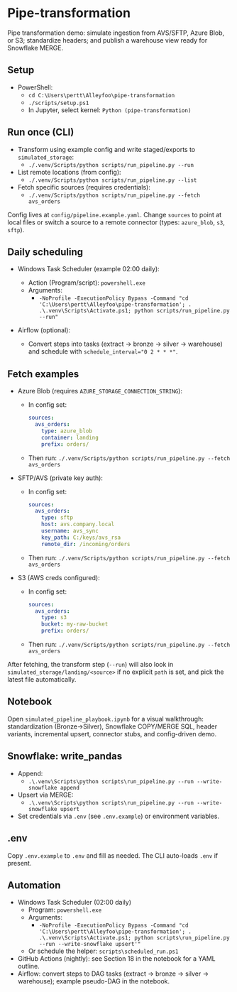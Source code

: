 ﻿# Pipe-transformation

Pipe transformation demo: simulate ingestion from AVS/SFTP, Azure Blob, or S3; standardize headers; and publish a warehouse view ready for Snowflake MERGE.

## Setup

- PowerShell:
  - `cd C:\Users\pertt\Alleyfoo\pipe-transformation`
  - `./scripts/setup.ps1`
  - In Jupyter, select kernel: `Python (pipe-transformation)`

## Run once (CLI)

- Transform using example config and write staged/exports to `simulated_storage`:
  - `./.venv/Scripts/python scripts/run_pipeline.py --run`
- List remote locations (from config):
  - `./.venv/Scripts/python scripts/run_pipeline.py --list`
- Fetch specific sources (requires credentials):
  - `./.venv/Scripts/python scripts/run_pipeline.py --fetch avs_orders`

Config lives at `config/pipeline.example.yaml`. Change `sources` to point at local files or switch a source to a remote connector (types: `azure_blob`, `s3`, `sftp`).

## Daily scheduling

- Windows Task Scheduler (example 02:00 daily):
  - Action (Program/script): `powershell.exe`
  - Arguments:
    - `-NoProfile -ExecutionPolicy Bypass -Command "cd 'C:\Users\pertt\Alleyfoo\pipe-transformation'; . .\.venv\Scripts\Activate.ps1; python scripts/run_pipeline.py --run"`

- Airflow (optional):
  - Convert steps into tasks (extract -> bronze -> silver -> warehouse) and schedule with `schedule_interval="0 2 * * *"`.

## Fetch examples

- Azure Blob (requires `AZURE_STORAGE_CONNECTION_STRING`):
  - In config set:
    ```yaml
    sources:
      avs_orders:
        type: azure_blob
        container: landing
        prefix: orders/
    ```
  - Then run: `./.venv/Scripts/python scripts/run_pipeline.py --fetch avs_orders`

- SFTP/AVS (private key auth):
  - In config set:
    ```yaml
    sources:
      avs_orders:
        type: sftp
        host: avs.company.local
        username: avs_sync
        key_path: C:/keys/avs_rsa
        remote_dir: /incoming/orders
    ```
  - Then run: `./.venv/Scripts/python scripts/run_pipeline.py --fetch avs_orders`

- S3 (AWS creds configured):
  - In config set:
    ```yaml
    sources:
      avs_orders:
        type: s3
        bucket: my-raw-bucket
        prefix: orders/
    ```
  - Then run: `./.venv/Scripts/python scripts/run_pipeline.py --fetch avs_orders`

After fetching, the transform step (`--run`) will also look in `simulated_storage/landing/<source>` if no explicit `path` is set, and pick the latest file automatically.

## Notebook

Open `simulated_pipeline_playbook.ipynb` for a visual walkthrough: standardization (Bronze→Silver), Snowflake COPY/MERGE SQL, header variants, incremental upsert, connector stubs, and config-driven demo.

## Snowflake: write_pandas

- Append:
  - `.\.venv\Scripts\python scripts\run_pipeline.py --run --write-snowflake append`
- Upsert via MERGE:
  - `.\.venv\Scripts\python scripts\run_pipeline.py --run --write-snowflake upsert`
- Set credentials via `.env` (see `.env.example`) or environment variables.

## .env

Copy `.env.example` to `.env` and fill as needed. The CLI auto-loads `.env` if present.

## Automation

- Windows Task Scheduler (02:00 daily)
  - Program: `powershell.exe`
  - Arguments:
    - `-NoProfile -ExecutionPolicy Bypass -Command "cd 'C:\Users\pertt\Alleyfoo\pipe-transformation'; . .\.venv\Scripts\Activate.ps1; python scripts\run_pipeline.py --run --write-snowflake upsert'"`
  - Or schedule the helper: `scripts\scheduled_run.ps1`
- GitHub Actions (nightly): see Section 18 in the notebook for a YAML outline.
- Airflow: convert steps to DAG tasks (extract -> bronze -> silver -> warehouse); example pseudo-DAG in the notebook.
